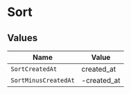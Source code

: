 # Sort


## Values

| Name                 | Value                |
| -------------------- | -------------------- |
| `SortCreatedAt`      | created_at           |
| `SortMinusCreatedAt` | -created_at          |